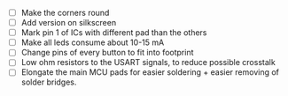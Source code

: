 * [ ] Make the corners round
* [ ] Add version on silkscreen
* [ ] Mark pin 1 of ICs with different pad than the others
* [ ] Make all leds consume about 10-15 mA
* [ ] Change pins of every button to fit into footprint
* [ ] Low ohm resistors to the USART signals, to reduce possible crosstalk
* [ ] Elongate the main MCU pads for easier soldering + easier removing of solder bridges.
